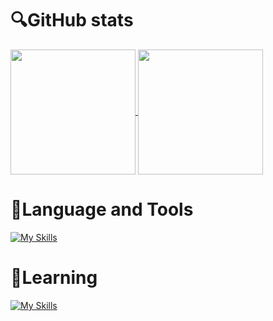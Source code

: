 # 🔍GitHub stats
<a href="https://github.com/anuraghazra/github-readme-stats">
  <img height=200 align="center" src="https://github-readme-stats.vercel.app/api?username=kotaitos&theme=radical" />
</a>
<a href="https://github.com/anuraghazra/convoychat">
  <img height=200 align="center" src="https://github-readme-stats.vercel.app/api/top-langs?username=kotaitos&layout=compact&langs_count=8&card_width=320&theme=radical" />
</a>

# 💜Language and Tools
[![My Skills](https://skillicons.dev/icons?i=vscode,python,typescript,vue,nuxt)](https://skillicons.dev)

# 💎Learning
[![My Skills](https://skillicons.dev/icons?i=react,next)](https://skillicons.dev)

